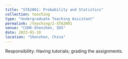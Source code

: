 ```yaml
---
title: "STA2001: Probability and Statistics"
collection: teaching
type: "Undergraduate Teaching Assistant"
permalink: /teaching/2-STA2001
venue: "CUHK-Shenzhen, SDS"
date: 2023-01-10
location: "Shenzhen, China"
---
```


Responsibility: Having tutorials; grading the assignments. 
